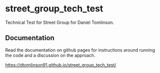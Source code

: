 # street_group_tech_test

Technical Test for Street Group for Daniel Tomlinson.

## Documentation

Read the documentation on github pages for instructions around running the code and a discussion on the approach.

https://dtomlinson91.github.io/street_group_tech_test/
